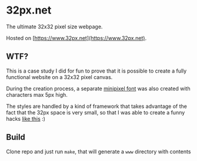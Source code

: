 # 32px.net 
The ultimate 32x32 pixel size webpage.

Hosted on [https://www.32px.net](https://www.32px.net).

## WTF?
This is a case study I did for fun to prove that it is possible to create a fully functional website on a 32x32 pixel canvas. 

During the creation process, a separate [minipixel font](src/fonts/) was also created with characters max 5px high.

The styles are handled by a kind of framework that takes advantage of the fact that the 32px space is very small, so that I was able to create a funny hacks [like this](src/styles/positioning.css) :)

## Build
Clone repo and just run `make`, that will generate a `www` directory with contents
